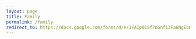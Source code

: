 ```yaml
---
layout: page
title: Family
permalink: /family
redirect_to: https://docs.google.com/forms/d/e/1FAIpQLSf7nGnfi3Fa6NgEoK5ro8kwhKKpprfoQte0ZaDtOggdYOKaWQ/viewform
---
```

